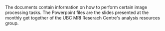 The documents contain information on how to perform certain image processing tasks. The Powerpoint files are the slides presented at the monthly get together of the UBC MRI Reserach Centre's analysis resources group.
